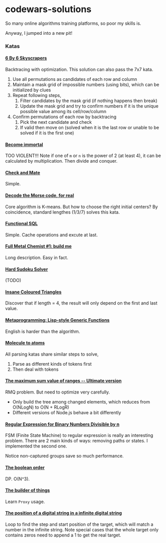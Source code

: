 # codewars-solutions

So many online algorithms training platforms, so poor my skills is.

Anyway, I jumped into a new pit!

### Katas

#### [6 By 6 Skyscrapers](https://www.codewars.com/kata/6-by-6-skyscrapers)

Backtracing with optimization. This solution can also pass the 7x7 kata.

1. Use all permutations as candidates of each row and column
1. Maintain a mask grid of impossible numbers (using bits), which can be initialized by clues
1. Repeat following steps,
    1. Filter candidates by the mask grid (if nothing happens then break)
    1. Update the mask grid and try to confirm numbers if it is the unique possible value among its cell/row/column
1. Confirm permutations of each row by backtracing
    1. Pick the next candidate and check
    1. If valid then move on (solved when it is the last row or unable to be solved if it is the first one)

#### [Become immortal](https://www.codewars.com/kata/59568be9cc15b57637000054)

TOO VIOLENT!!! Note if one of `m` or `n` is the power of 2 (at least 4), it can be calculated by multiplication. Then divide and conquer.

#### [Check and Mate](https://www.codewars.com/kata/check-and-mate)

Simple.

#### [Decode the Morse code, for real](https://www.codewars.com/kata/decode-the-morse-code-for-real)

Core algorithm is K-means. But how to choose the right initial centers? By coincidence, standard lengthes (1/3/7) solves this kata.

#### [Functional SQL](https://www.codewars.com/kata/functional-sql)

Simple. Cache operations and excute at last.

#### [Full Metal Chemist #1: build me](https://www.codewars.com/kata/5a27ca7ab6cfd70f9300007a)

Long description. Easy in fact.

#### [Hard Sudoku Solver](https://www.codewars.com/kata/hard-sudoku-solver-1)

(TODO)

#### [Insane Coloured Triangles](https://www.codewars.com/kata/5a331ea7ee1aae8f24000175)

Discover that if length = 4, the result will only depend on the first and last value.

#### [Metaprogramming: Lisp-style Generic Functions](https://www.codewars.com/kata/metaprogramming-lisp-style-generic-functions)

English is harder than the algorithm.

#### [Molecule to atoms](https://www.codewars.com/kata/molecule-to-atoms)

All parsing katas share similar steps to solve,

1. Parse as different kinds of tokens first
1. Then deal with tokens

#### [The maximum sum value of ranges -- Ultimate version](https://www.codewars.com/kata/the-maximum-sum-value-of-ranges-ultimate-version)

RMQ problem. But need to optimize very carefully.

- Only build the tree among changed elements, which reduces from O(NLogN) to O(N + RLogR)
- Different versions of Node.js behave a bit differently

#### [Regular Expression for Binary Numbers Divisible by n](https://www.codewars.com/kata/regular-expression-for-binary-numbers-divisible-by-n)

FSM (Finite State Machine) to regular expression is really an interesting problem. There are 2 main kinds of ways: removing paths or states. I implemented the second one.

Notice non-captured groups save so much performance.

#### [The boolean order](https://www.codewars.com/kata/59eb1e4a0863c7ff7e000008)

DP. O(N^3).

#### [The builder of things](https://www.codewars.com/kata/the-builder-of-things)

Learn `Proxy` usage.

#### [The position of a digital string in a infinite digital string](https://www.codewars.com/kata/the-position-of-a-digital-string-in-a-infinite-digital-string)

Loop to find the step and start position of the target, which will match a number in the infinite string. Note special cases that the whole target only contains zeros need to append a 1 to get the real target.
